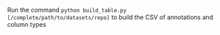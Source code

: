 
Run the command `python build_table.py [/complete/path/to/datasets/repo]` to build the CSV of annotations and column types
